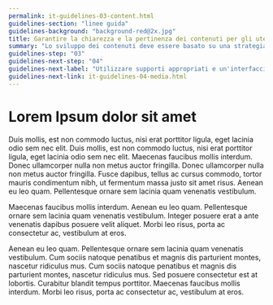 ```yaml
---
permalink: it-guidelines-03-content.html
guidelines-section: "linee guida"
guidelines-background: "background-red@2x.jpg"
title: Garantire la chiarezza e la pertinenza dei contenuti per gli utenti con basso livello di alfabetizzazione e poco qualificate
summary: "Lo sviluppo dei contenuti deve essere basato su una strategia ben definita e, soprattutto, deve includere test rigorosi. In generale, i contenuti funzionano meglio quando sono semplici e sono ritenuti affidabili dal pubblico di riferimento."
guidelines-step: "03"
guidelines-next-step: "04"
guidelines-next-label: "Utilizzare supporti appropriati e un'interfaccia su misura per utenti con basso livello di alfabetizzazione e poco qualificate"
guidelines-next-link: it-guidelines-04-media.html
---
```



# Lorem Ipsum dolor sit amet

Duis mollis, est non commodo luctus, nisi erat porttitor ligula, eget lacinia odio sem nec elit. Duis mollis, est non commodo luctus, nisi erat porttitor ligula, eget lacinia odio sem nec elit. Maecenas faucibus mollis interdum. Donec ullamcorper nulla non metus auctor fringilla. Donec ullamcorper nulla non metus auctor fringilla. Fusce dapibus, tellus ac cursus commodo, tortor mauris condimentum nibh, ut fermentum massa justo sit amet risus. Aenean eu leo quam. Pellentesque ornare sem lacinia quam venenatis vestibulum.

Maecenas faucibus mollis interdum. Aenean eu leo quam. Pellentesque ornare sem lacinia quam venenatis vestibulum. Integer posuere erat a ante venenatis dapibus posuere velit aliquet. Morbi leo risus, porta ac consectetur ac, vestibulum at eros.

Aenean eu leo quam. Pellentesque ornare sem lacinia quam venenatis vestibulum. Cum sociis natoque penatibus et magnis dis parturient montes, nascetur ridiculus mus. Cum sociis natoque penatibus et magnis dis parturient montes, nascetur ridiculus mus. Sed posuere consectetur est at lobortis. Curabitur blandit tempus porttitor. Maecenas faucibus mollis interdum. Morbi leo risus, porta ac consectetur ac, vestibulum at eros.